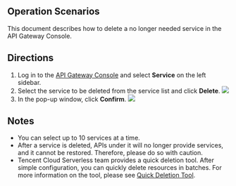 ## Operation Scenarios
This document describes how to delete a no longer needed service in the API Gateway Console.

## Directions
1. Log in to the [API Gateway Console](https://console.cloud.tencent.com/apigateway/index?rid=1) and select **Service** on the left sidebar.
2. Select the service to be deleted from the service list and click **Delete**.
![](https://main.qcloudimg.com/raw/8f2705403ebe5437622fe6a2e534c14c.png)
3. In the pop-up window, click **Confirm**.
![](https://main.qcloudimg.com/raw/31635be37cdad206135b08dd35ad78d9.png)

## Notes
- You can select up to 10 services at a time.
- After a service is deleted, APIs under it will no longer provide services, and it cannot be restored. Therefore, please do so with caution.
- Tencent Cloud Serverless team provides a quick deletion tool. After simple configuration, you can quickly delete resources in batches. For more information on the tool, please see [Quick Deletion Tool](https://intl.cloud.tencent.com/document/product/628/35955).

